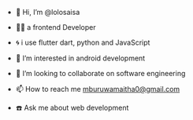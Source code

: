 - 👋 Hi, I’m @lolosaisa
- 👨‍💻 a frontend Developer
- 🌀 i use flutter dart, python and JavaScript 
- 👀 I’m interested in android development 
  
- 💞️ I’m looking to collaborate on software engineering 
- 📫 How to reach me mburuwamaitha0@gmail.com
- ☎️ Ask me about web development 
<!---
lolosaisa/lolosaisa is a ✨ special ✨ repository because its `README.md` (this file) appears on your GitHub profile.
You can click the Preview link to take a look at your changes.
--->
